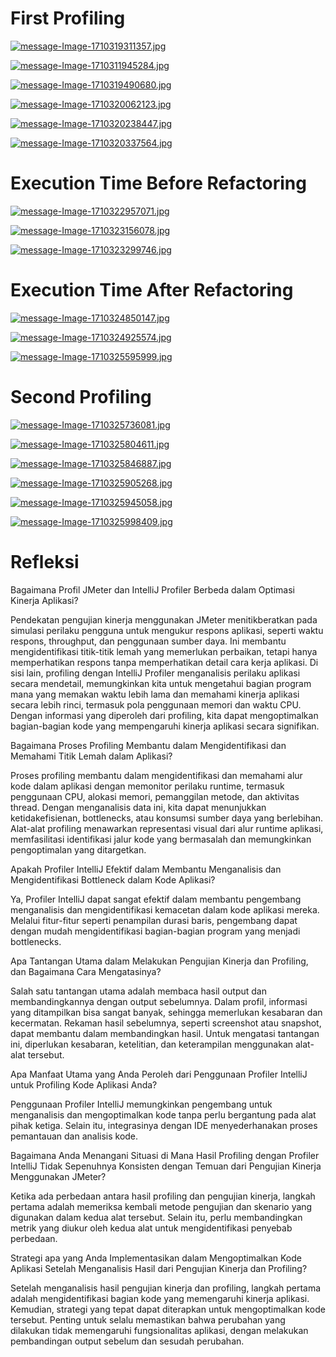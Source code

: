 <h1>First Profiling</h1>

[![message-Image-1710319311357.jpg](https://i.postimg.cc/PxRdx5My/message-Image-1710319311357.jpg)](https://postimg.cc/DJL9pFH4)

[![message-Image-1710311945284.jpg](https://i.postimg.cc/FHzzhwmh/message-Image-1710311945284.jpg)](https://postimg.cc/bZXpTCs5)

[![message-Image-1710319490680.jpg](https://i.postimg.cc/50BL8D6Z/message-Image-1710319490680.jpg)](https://postimg.cc/WF4dvWmn)

[![message-Image-1710320062123.jpg](https://i.postimg.cc/rytFZ5jw/message-Image-1710320062123.jpg)](https://postimg.cc/JtMLGDSf)

[![message-Image-1710320238447.jpg](https://i.postimg.cc/nLkQzBgJ/message-Image-1710320238447.jpg)](https://postimg.cc/kV25Y671)

[![message-Image-1710320337564.jpg](https://i.postimg.cc/nL86zQ70/message-Image-1710320337564.jpg)](https://postimg.cc/mPwdpkmH)

<h1>Execution Time Before Refactoring</h1>

[![message-Image-1710322957071.jpg](https://i.postimg.cc/dtZFVFpQ/message-Image-1710322957071.jpg)](https://postimg.cc/svzqTk3b)

[![message-Image-1710323156078.jpg](https://i.postimg.cc/MHQzN88G/message-Image-1710323156078.jpg)](https://postimg.cc/zHqmH6vm)

[![message-Image-1710323299746.jpg](https://i.postimg.cc/WbSsy8Bg/message-Image-1710323299746.jpg)](https://postimg.cc/YhGcG6qC)


<h1>Execution Time After Refactoring</h1>

[![message-Image-1710324850147.jpg](https://i.postimg.cc/yNjtP6kH/message-Image-1710324850147.jpg)](https://postimg.cc/d775QY2H)

[![message-Image-1710324925574.jpg](https://i.postimg.cc/CxGxw86s/message-Image-1710324925574.jpg)](https://postimg.cc/0zNsfzvz)

[![message-Image-1710325595999.jpg](https://i.postimg.cc/QCvcZ7nr/message-Image-1710325595999.jpg)](https://postimg.cc/wRc1h1pW)

<h1>Second Profiling</h1>

[![message-Image-1710325736081.jpg](https://i.postimg.cc/y826hP3K/message-Image-1710325736081.jpg)](https://postimg.cc/JscWMjQY)

[![message-Image-1710325804611.jpg](https://i.postimg.cc/BnNFgRcF/message-Image-1710325804611.jpg)](https://postimg.cc/yDgW6QG6)

[![message-Image-1710325846887.jpg](https://i.postimg.cc/k4qkm6Rz/message-Image-1710325846887.jpg)](https://postimg.cc/d7NWR0Bj)

[![message-Image-1710325905268.jpg](https://i.postimg.cc/V6042zDp/message-Image-1710325905268.jpg)](https://postimg.cc/cgZQnGqB)

[![message-Image-1710325945058.jpg](https://i.postimg.cc/vZzV8C4B/message-Image-1710325945058.jpg)](https://postimg.cc/Yvv9bnfK)

[![message-Image-1710325998409.jpg](https://i.postimg.cc/j2xVTWmC/message-Image-1710325998409.jpg)](https://postimg.cc/CBQrHKFV)

<h1>Refleksi</h1>


Bagaimana Profil JMeter dan IntelliJ Profiler Berbeda dalam Optimasi Kinerja Aplikasi?

Pendekatan pengujian kinerja menggunakan JMeter menitikberatkan pada simulasi perilaku pengguna untuk mengukur respons aplikasi, seperti waktu respons, throughput, dan penggunaan sumber daya. Ini membantu mengidentifikasi titik-titik lemah yang memerlukan perbaikan, tetapi hanya memperhatikan respons tanpa memperhatikan detail cara kerja aplikasi. Di sisi lain, profiling dengan IntelliJ Profiler menganalisis perilaku aplikasi secara mendetail, memungkinkan kita untuk mengetahui bagian program mana yang memakan waktu lebih lama dan memahami kinerja aplikasi secara lebih rinci, termasuk pola penggunaan memori dan waktu CPU. Dengan informasi yang diperoleh dari profiling, kita dapat mengoptimalkan bagian-bagian kode yang mempengaruhi kinerja aplikasi secara signifikan.

Bagaimana Proses Profiling Membantu dalam Mengidentifikasi dan Memahami Titik Lemah dalam Aplikasi?

Proses profiling membantu dalam mengidentifikasi dan memahami alur kode dalam aplikasi dengan memonitor perilaku runtime, termasuk penggunaan CPU, alokasi memori, pemanggilan metode, dan aktivitas thread. Dengan menganalisis data ini, kita dapat menunjukkan ketidakefisienan, bottlenecks, atau konsumsi sumber daya yang berlebihan. Alat-alat profiling menawarkan representasi visual dari alur runtime aplikasi, memfasilitasi identifikasi jalur kode yang bermasalah dan memungkinkan pengoptimalan yang ditargetkan.

Apakah Profiler IntelliJ Efektif dalam Membantu Menganalisis dan Mengidentifikasi Bottleneck dalam Kode Aplikasi?

Ya, Profiler IntelliJ dapat sangat efektif dalam membantu pengembang menganalisis dan mengidentifikasi kemacetan dalam kode aplikasi mereka. Melalui fitur-fitur seperti penampilan durasi baris, pengembang dapat dengan mudah mengidentifikasi bagian-bagian program yang menjadi bottlenecks.

Apa Tantangan Utama dalam Melakukan Pengujian Kinerja dan Profiling, dan Bagaimana Cara Mengatasinya?

Salah satu tantangan utama adalah membaca hasil output dan membandingkannya dengan output sebelumnya. Dalam profil, informasi yang ditampilkan bisa sangat banyak, sehingga memerlukan kesabaran dan kecermatan. Rekaman hasil sebelumnya, seperti screenshot atau snapshot, dapat membantu dalam membandingkan hasil. Untuk mengatasi tantangan ini, diperlukan kesabaran, ketelitian, dan keterampilan menggunakan alat-alat tersebut.

Apa Manfaat Utama yang Anda Peroleh dari Penggunaan Profiler IntelliJ untuk Profiling Kode Aplikasi Anda?

Penggunaan Profiler IntelliJ memungkinkan pengembang untuk menganalisis dan mengoptimalkan kode tanpa perlu bergantung pada alat pihak ketiga. Selain itu, integrasinya dengan IDE menyederhanakan proses pemantauan dan analisis kode.

Bagaimana Anda Menangani Situasi di Mana Hasil Profiling dengan Profiler IntelliJ Tidak Sepenuhnya Konsisten dengan Temuan dari Pengujian Kinerja Menggunakan JMeter?

Ketika ada perbedaan antara hasil profiling dan pengujian kinerja, langkah pertama adalah memeriksa kembali metode pengujian dan skenario yang digunakan dalam kedua alat tersebut. Selain itu, perlu membandingkan metrik yang diukur oleh kedua alat untuk mengidentifikasi penyebab perbedaan.

Strategi apa yang Anda Implementasikan dalam Mengoptimalkan Kode Aplikasi Setelah Menganalisis Hasil dari Pengujian Kinerja dan Profiling?

Setelah menganalisis hasil pengujian kinerja dan profiling, langkah pertama adalah mengidentifikasi bagian kode yang memengaruhi kinerja aplikasi. Kemudian, strategi yang tepat dapat diterapkan untuk mengoptimalkan kode tersebut. Penting untuk selalu memastikan bahwa perubahan yang dilakukan tidak memengaruhi fungsionalitas aplikasi, dengan melakukan pembandingan output sebelum dan sesudah perubahan.





